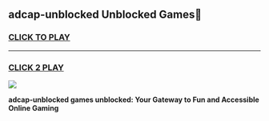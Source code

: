 
## adcap-unblocked Unblocked Games👋
<h3>
<a href="https://news.freeplayer.one?title=adcap-unblocked&ref=16F">CLICK TO PLAY</a></h3>
<hr>

<h3>
<a href="https://news.freeplayer.one?title=adcap-unblocked&ref=16F">CLICK 2 PLAY</a>
  
</h3>

<a href="https://news.freeplayer.one?title=adcap-unblocked&ref=16F/"><img src="https://clearcache.store/games.png"></a>


**adcap-unblocked games unblocked: Your Gateway to Fun and Accessible Online Gaming**
